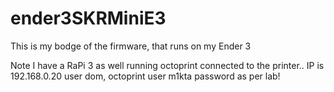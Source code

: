 # ender3SKRMiniE3

This is my bodge of the firmware, that runs on my Ender 3

Note I have a RaPi 3 as well running octoprint connected to the printer.. IP is 192.168.0.20 user dom, octoprint user m1kta password as per lab!
